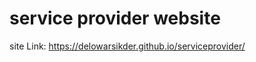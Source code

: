 # service provider website
 site Link: <a href="https://delowarsikder.github.io/serviceprovider/" title="https://delowarsikder.github.io/serviceprovider/" target="_blank">https://delowarsikder.github.io/serviceprovider/</a>


